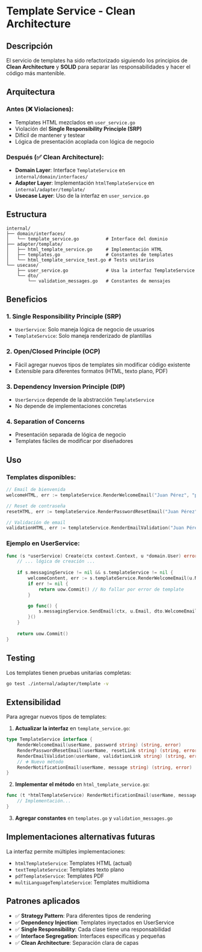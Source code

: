# Template Service - Clean Architecture

## Descripción

El servicio de templates ha sido refactorizado siguiendo los principios de **Clean Architecture** y **SOLID** para separar las responsabilidades y hacer el código más mantenible.

## Arquitectura

### Antes (❌ Violaciones):
- Templates HTML mezclados en `user_service.go`
- Violación del **Single Responsibility Principle (SRP)**
- Difícil de mantener y testear
- Lógica de presentación acoplada con lógica de negocio

### Después (✅ Clean Architecture):
- **Domain Layer**: Interface `TemplateService` en `internal/domain/interfaces/`
- **Adapter Layer**: Implementación `htmlTemplateService` en `internal/adapter/template/`
- **Usecase Layer**: Uso de la interfaz en `user_service.go`

## Estructura

```
internal/
├── domain/interfaces/
│   └── template_service.go          # Interface del dominio
├── adapter/template/
│   ├── html_template_service.go     # Implementación HTML
│   ├── templates.go                 # Constantes de templates
│   └── html_template_service_test.go # Tests unitarios
└── usecase/
    ├── user_service.go              # Usa la interfaz TemplateService
    └── dto/
        └── validation_messages.go   # Constantes de mensajes
```

## Beneficios

### 1. **Single Responsibility Principle (SRP)**
- `UserService`: Solo maneja lógica de negocio de usuarios
- `TemplateService`: Solo maneja renderizado de plantillas

### 2. **Open/Closed Principle (OCP)**
- Fácil agregar nuevos tipos de templates sin modificar código existente
- Extensible para diferentes formatos (HTML, texto plano, PDF)

### 3. **Dependency Inversion Principle (DIP)**
- `UserService` depende de la abstracción `TemplateService`
- No depende de implementaciones concretas

### 4. **Separation of Concerns**
- Presentación separada de lógica de negocio
- Templates fáciles de modificar por diseñadores

## Uso

### Templates disponibles:

```go
// Email de bienvenida
welcomeHTML, err := templateService.RenderWelcomeEmail("Juan Pérez", "password123")

// Reset de contraseña
resetHTML, err := templateService.RenderPasswordResetEmail("Juan Pérez", "https://app.com/reset?token=abc")

// Validación de email
validationHTML, err := templateService.RenderEmailValidation("Juan Pérez", "https://app.com/validate?token=xyz")
```

### Ejemplo en UserService:

```go
func (s *userService) Create(ctx context.Context, u *domain.User) error {
    // ... lógica de creación ...
    
    if s.messagingService != nil && s.templateService != nil {
        welcomeContent, err := s.templateService.RenderWelcomeEmail(u.Name, originalPassword)
        if err != nil {
            return uow.Commit() // No fallar por error de template
        }

        go func() {
            s.messagingService.SendEmail(ctx, u.Email, dto.WelcomeEmailSubject, welcomeContent)
        }()
    }
    
    return uow.Commit()
}
```

## Testing

Los templates tienen pruebas unitarias completas:

```bash
go test ./internal/adapter/template -v
```

## Extensibilidad

Para agregar nuevos tipos de templates:

1. **Actualizar la interfaz** en `template_service.go`:
```go
type TemplateService interface {
    RenderWelcomeEmail(userName, password string) (string, error)
    RenderPasswordResetEmail(userName, resetLink string) (string, error)
    RenderEmailValidation(userName, validationLink string) (string, error)
    // ➕ Nuevo método
    RenderNotificationEmail(userName, message string) (string, error)
}
```

2. **Implementar el método** en `html_template_service.go`:
```go
func (t *htmlTemplateService) RenderNotificationEmail(userName, message string) (string, error) {
    // Implementación...
}
```

3. **Agregar constantes** en `templates.go` y `validation_messages.go`

## Implementaciones alternativas futuras

La interfaz permite múltiples implementaciones:

- `htmlTemplateService`: Templates HTML (actual)
- `textTemplateService`: Templates texto plano
- `pdfTemplateService`: Templates PDF
- `multiLanguageTemplateService`: Templates multiidioma

## Patrones aplicados

- ✅ **Strategy Pattern**: Para diferentes tipos de rendering
- ✅ **Dependency Injection**: Templates inyectados en UserService  
- ✅ **Single Responsibility**: Cada clase tiene una responsabilidad
- ✅ **Interface Segregation**: Interfaces específicas y pequeñas
- ✅ **Clean Architecture**: Separación clara de capas
